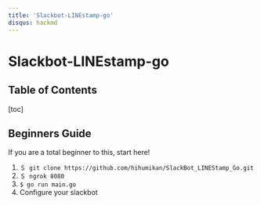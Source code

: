 ```yaml
---
title: 'Slackbot-LINEstamp-go'
disqus: hackmd
---
```

Slackbot-LINEstamp-go
=====================

## Table of Contents

[toc]

## Beginners Guide

If you are a total beginner to this, start here!

1. ```＄ git clone https://github.com/hihumikan/SlackBot_LINEStamp_Go.git```
2. ```＄ ngrok 8080```
3. ```$ go run main.go```
4. Configure your slackbot
